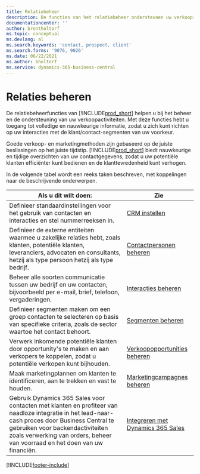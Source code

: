 ```yaml
---
title: Relatiebeheer
description: De functies van het relatiebeheer ondersteunen uw verkoopinspanningen en u kunt gegevens over contacten en prospects openen om klanten efficiënter te kunnen bedienen.
documentationcenter: ''
author: brentholtorf
ms.topic: conceptual
ms.devlang: al
ms.search.keywords: 'contact, prospect, client'
ms.search.forms: '9076, 9026'
ms.date: 06/22/2021
ms.author: bholtorf
ms.service: dynamics-365-business-central
---
```

# Relaties beheren
De relatiebeheerfuncties van [!INCLUDE[prod_short](includes/prod_short.md)] helpen u bij het beheer en de ondersteuning van uw verkoopactiviteiten. Met deze functies hebt u toegang tot volledige en nauwkeurige informatie, zodat u zich kunt richten op uw interacties met de klant/contact-segmenten van uw voorkeur.

Goede verkoop- en marketingmethoden zijn gebaseerd op de juiste beslissingen op het juiste tijdstip. [!INCLUDE[prod_short](includes/prod_short.md)] biedt nauwkeurige en tijdige overzichten van uw contactgegevens, zodat u uw potentiële klanten efficiënter kunt bedienen en de klanttevredenheid kunt verhogen.

In de volgende tabel wordt een reeks taken beschreven, met koppelingen naar de beschrijvende onderwerpen.  

| Als u dit wilt doen: | Zie |
| --- | --- |
|Definieer standaardinstellingen voor het gebruik van contacten en interacties en stel nummerreeksen in.|[CRM instellen](marketing-setup-marketing.md)|
|Definieer de externe entiteiten waarmee u zakelijke relaties hebt, zoals klanten, potentiële klanten, leveranciers, advocaten en consultants, hetzij als type persoon hetzij als type bedrijf.|[Contactpersonen beheren](marketing-contacts.md)|
|Beheer alle soorten communicatie tussen uw bedrijf en uw contacten, bijvoorbeeld per e-mail, brief, telefoon, vergaderingen.|[Interacties beheren](marketing-interactions.md)|
|Definieer segmenten maken om een groep contacten te selecteren op basis van specifieke criteria, zoals de sector waartoe het contact behoort.|[Segmenten beheren](marketing-segments.md)|
|Verwerk inkomende potentiële klanten door opportunity's te maken en aan verkopers te koppelen, zodat u potentiële verkopen kunt bijhouden.|[Verkoopopportunities beheren](marketing-manage-sales-opportunities.md)|
|Maak marketingplannen om klanten te identificeren, aan te trekken en vast te houden.|[Marketingcampagnes beheren](marketing-campaigns.md)|
|Gebruik Dynamics 365 Sales voor contacten met klanten en profiteer van naadloze integratie in het lead-naar-cash proces door Business Central te gebruiken voor backendactiviteiten zoals verwerking van orders, beheer van voorraad en het doen van uw financiën.|[Integreren met Dynamics 365 Sales](marketing-integrate-dynamicscrm.md)|


[!INCLUDE[footer-include](includes/footer-banner.md)]